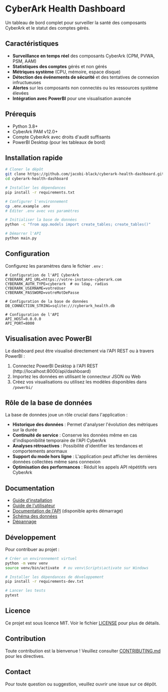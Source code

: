 # CyberArk Health Dashboard

Un tableau de bord complet pour surveiller la santé des composants CyberArk et le statut des comptes gérés.

## Caractéristiques

- **Surveillance en temps réel** des composants CyberArk (CPM, PVWA, PSM, AAM)
- **Statistiques des comptes** gérés et non gérés
- **Métriques système** (CPU, mémoire, espace disque)
- **Détection des événements de sécurité** et des tentatives de connexion infructueuses
- **Alertes** sur les composants non connectés ou les ressources système élevées
- **Intégration avec PowerBI** pour une visualisation avancée

## Prérequis

- Python 3.8+
- CyberArk PAM v12.0+
- Compte CyberArk avec droits d'audit suffisants
- PowerBI Desktop (pour les tableaux de bord)

## Installation rapide

```bash
# Cloner le dépôt
git clone https://github.com/jacobi-black/cyberark-health-dashboard.git
cd cyberark-health-dashboard

# Installer les dépendances
pip install -r requirements.txt

# Configurer l'environnement
cp .env.example .env
# Éditer .env avec vos paramètres

# Initialiser la base de données
python -c "from app.models import create_tables; create_tables()"

# Démarrer l'API
python main.py
```

## Configuration

Configurez les paramètres dans le fichier `.env` :

```
# Configuration de l'API CyberArk
CYBERARK_API_URL=https://votre-instance-cyberark.com
CYBERARK_AUTH_TYPE=cyberark  # ou ldap, radius
CYBERARK_USERNAME=votreUser
CYBERARK_PASSWORD=votreMotDePasse

# Configuration de la base de données
DB_CONNECTION_STRING=sqlite:///cyberark_health.db

# Configuration de l'API
API_HOST=0.0.0.0
API_PORT=8000
```

## Visualisation avec PowerBI

Le dashboard peut être visualisé directement via l'API REST ou à travers PowerBI :

1. Connectez PowerBI Desktop à l'API REST (http://localhost:8000/api/dashboard)
2. Importez les données en utilisant le connecteur JSON ou Web
3. Créez vos visualisations ou utilisez les modèles disponibles dans `/powerbi/`

## Rôle de la base de données

La base de données joue un rôle crucial dans l'application :

- **Historique des données** : Permet d'analyser l'évolution des métriques sur la durée
- **Continuité de service** : Conserve les données même en cas d'indisponibilité temporaire de l'API CyberArk
- **Analyses rétroactives** : Possibilité d'identifier les tendances et comportements anormaux
- **Support du mode hors ligne** : L'application peut afficher les dernières données collectées même sans connexion
- **Optimisation des performances** : Réduit les appels API répétitifs vers CyberArk

## Documentation

- [Guide d'installation](docs/installation.md)
- [Guide de l'utilisateur](docs/user-guide.md)
- [Documentation de l'API](http://localhost:8000/docs) (disponible après démarrage)
- [Schéma des données](docs/data-schema.md)
- [Dépannage](docs/troubleshooting.md)

## Développement

Pour contribuer au projet :

```bash
# Créer un environnement virtuel
python -m venv venv
source venv/bin/activate  # ou venv\Scripts\activate sur Windows

# Installer les dépendances de développement
pip install -r requirements-dev.txt

# Lancer les tests
pytest
```

## Licence

Ce projet est sous licence MIT. Voir le fichier [LICENSE](LICENSE) pour plus de détails.

## Contribution

Toute contribution est la bienvenue ! Veuillez consulter [CONTRIBUTING.md](CONTRIBUTING.md) pour les directives.

## Contact

Pour toute question ou suggestion, veuillez ouvrir une issue sur ce dépôt.